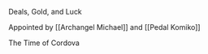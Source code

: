 Deals, Gold, and Luck

Appointed by [[Archangel Michael]] and [[Pedal Komiko]]



The Time of Cordova
 